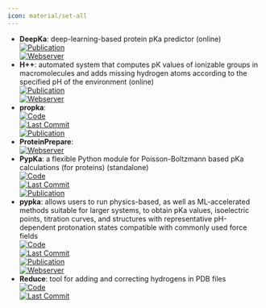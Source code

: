 ```yaml
---
icon: material/set-all
---
```


- **DeepKa**: deep-learning-based protein pKa predictor (online)  
	[![Publication](https://img.shields.io/badge/Publication-Citations:0-blue?style=for-the-badge&logo=bookstack)](https://doi.org/10.1021/acs.jcim.3c02013)  
	[![Webserver](https://img.shields.io/badge/Webserver-online-brightgreen?style=for-the-badge&logo=cachet&logoColor=65FF8F)](http://www.computbiophys.com/DeepKa/main)  
- **H++**: automated system that computes pK values of ionizable groups in macromolecules and adds missing hydrogen atoms according to the specified pH of the environment (online)  
	[![Publication](https://img.shields.io/badge/Publication-Citations:1292-blue?style=for-the-badge&logo=bookstack)](https://doi.org/10.1093%2Fnar%2Fgki464)  
	[![Webserver](https://img.shields.io/badge/Webserver-online-brightgreen?style=for-the-badge&logo=cachet&logoColor=65FF8F)](http://biophysics.cs.vt.edu/)  
- **propka**:   
	[![Code](https://img.shields.io/github/stars/jensengroup/propka?style=for-the-badge&logo=github)](https://github.com/jensengroup/propka)  
	[![Last Commit](https://img.shields.io/github/last-commit/jensengroup/propka?style=for-the-badge&logo=github)](https://github.com/jensengroup/propka)  
	[![Publication](https://img.shields.io/badge/Publication-Citations:1456-blue?style=for-the-badge&logo=bookstack)](https://doi.org/10.1021/ct200133y)  
- **ProteinPrepare**:   
	[![Webserver](https://img.shields.io/badge/Webserver-online-brightgreen?style=for-the-badge&logo=cachet&logoColor=65FF8F)](http://www.playmolecule.org/)  
- **PypKa**: a flexible Python module for Poisson-Boltzmann based pKa calculations (for proteins) (standalone)  
	[![Code](https://img.shields.io/github/stars/mms-fcul/PypKa?style=for-the-badge&logo=github)](https://github.com/mms-fcul/PypKa)  
	[![Last Commit](https://img.shields.io/github/last-commit/mms-fcul/PypKa?style=for-the-badge&logo=github)](https://github.com/mms-fcul/PypKa)  
	[![Publication](https://img.shields.io/badge/Publication-Citations:41-blue?style=for-the-badge&logo=bookstack)](https://doi.org/10.1021/acs.jcim.0c00718)  
- **pypka**: allows users to run physics-based, as well as ML-accelerated methods suitable for larger systems, to obtain pKa values, isoelectric points, titration curves, and structures with representative pH-dependent protonation states compatible with commonly used force fields  
	[![Code](https://img.shields.io/github/stars/mms-fcul/PypKa?style=for-the-badge&logo=github)](https://github.com/mms-fcul/PypKa)  
	[![Last Commit](https://img.shields.io/github/last-commit/mms-fcul/PypKa?style=for-the-badge&logo=github)](https://github.com/mms-fcul/PypKa)  
	[![Publication](https://img.shields.io/badge/Publication-Citations:41-blue?style=for-the-badge&logo=bookstack)](https://doi.org/10.1021/acs.jcim.0c00718)  
	[![Webserver](https://img.shields.io/badge/Webserver-online-brightgreen?style=for-the-badge&logo=cachet&logoColor=65FF8F)](https://pypka.org/)  
- **Reduce**: tool for adding and correcting hydrogens in PDB files  
	[![Code](https://img.shields.io/github/stars/rlabduke/reduce?style=for-the-badge&logo=github)](https://github.com/rlabduke/reduce/tree/master)  
	[![Last Commit](https://img.shields.io/github/last-commit/rlabduke/reduce?style=for-the-badge&logo=github)](https://github.com/rlabduke/reduce/tree/master)  

